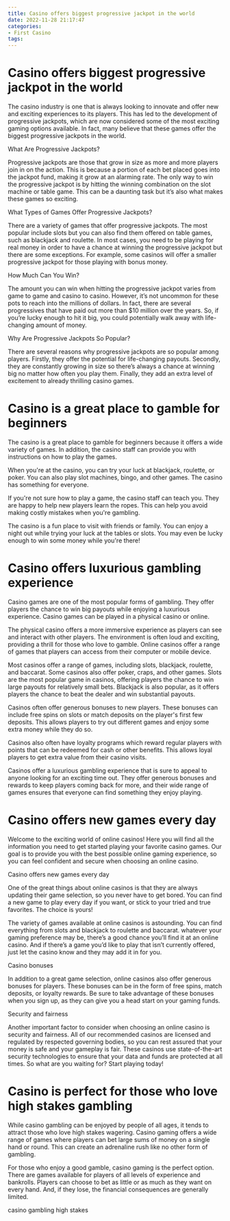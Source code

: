```yaml
---
title: Casino offers biggest progressive jackpot in the world
date: 2022-11-28 21:17:47
categories:
- First Casino
tags:
---
```



# Casino offers biggest progressive jackpot in the world

The casino industry is one that is always looking to innovate and offer new and exciting experiences to its players. This has led to the development of progressive jackpots, which are now considered some of the most exciting gaming options available. In fact, many believe that these games offer the biggest progressive jackpots in the world.

What Are Progressive Jackpots?

Progressive jackpots are those that grow in size as more and more players join in on the action. This is because a portion of each bet placed goes into the jackpot fund, making it grow at an alarming rate. The only way to win the progressive jackpot is by hitting the winning combination on the slot machine or table game. This can be a daunting task but it’s also what makes these games so exciting.

What Types of Games Offer Progressive Jackpots?

There are a variety of games that offer progressive jackpots. The most popular include slots but you can also find them offered on table games, such as blackjack and roulette. In most cases, you need to be playing for real money in order to have a chance at winning the progressive jackpot but there are some exceptions. For example, some casinos will offer a smaller progressive jackpot for those playing with bonus money.

How Much Can You Win?

The amount you can win when hitting the progressive jackpot varies from game to game and casino to casino. However, it’s not uncommon for these pots to reach into the millions of dollars. In fact, there are several progressives that have paid out more than $10 million over the years. So, if you’re lucky enough to hit it big, you could potentially walk away with life-changing amount of money.

Why Are Progressive Jackpots So Popular?

There are several reasons why progressive jackpots are so popular among players. Firstly, they offer the potential for life-changing payouts. Secondly, they are constantly growing in size so there’s always a chance at winning big no matter how often you play them. Finally, they add an extra level of excitement to already thrilling casino games.

# Casino is a great place to gamble for beginners

The casino is a great place to gamble for beginners because it offers a wide variety of games. In addition, the casino staff can provide you with instructions on how to play the games.

When you're at the casino, you can try your luck at blackjack, roulette, or poker. You can also play slot machines, bingo, and other games. The casino has something for everyone.

If you're not sure how to play a game, the casino staff can teach you. They are happy to help new players learn the ropes. This can help you avoid making costly mistakes when you're gambling.

The casino is a fun place to visit with friends or family. You can enjoy a night out while trying your luck at the tables or slots. You may even be lucky enough to win some money while you're there!

# Casino offers luxurious gambling experience

Casino games are one of the most popular forms of gambling. They offer players the chance to win big payouts while enjoying a luxurious experience. Casino games can be played in a physical casino or online.

The physical casino offers a more immersive experience as players can see and interact with other players. The environment is often loud and exciting, providing a thrill for those who love to gamble. Online casinos offer a range of games that players can access from their computer or mobile device.

Most casinos offer a range of games, including slots, blackjack, roulette, and baccarat. Some casinos also offer poker, craps, and other games. Slots are the most popular game in casinos, offering players the chance to win large payouts for relatively small bets. Blackjack is also popular, as it offers players the chance to beat the dealer and win substantial payouts.

Casinos often offer generous bonuses to new players. These bonuses can include free spins on slots or match deposits on the player's first few deposits. This allows players to try out different games and enjoy some extra money while they do so.

Casinos also often have loyalty programs which reward regular players with points that can be redeemed for cash or other benefits. This allows loyal players to get extra value from their casino visits.

Casinos offer a luxurious gambling experience that is sure to appeal to anyone looking for an exciting time out. They offer generous bonuses and rewards to keep players coming back for more, and their wide range of games ensures that everyone can find something they enjoy playing.

# Casino offers new games every day

Welcome to the exciting world of online casinos! Here you will find all the information you need to get started playing your favorite casino games. Our goal is to provide you with the best possible online gaming experience, so you can feel confident and secure when choosing an online casino.

Casino offers new games every day

One of the great things about online casinos is that they are always updating their game selection, so you never have to get bored. You can find a new game to play every day if you want, or stick to your tried and true favorites. The choice is yours!

The variety of games available at online casinos is astounding. You can find everything from slots and blackjack to roulette and baccarat. whatever your gaming preference may be, there’s a good chance you’ll find it at an online casino. And if there’s a game you’d like to play that isn’t currently offered, just let the casino know and they may add it in for you.

Casino bonuses

In addition to a great game selection, online casinos also offer generous bonuses for players. These bonuses can be in the form of free spins, match deposits, or loyalty rewards. Be sure to take advantage of these bonuses when you sign up, as they can give you a head start on your gaming funds.

Security and fairness

Another important factor to consider when choosing an online casino is security and fairness. All of our recommended casinos are licensed and regulated by respected governing bodies, so you can rest assured that your money is safe and your gameplay is fair. These casinos use state-of-the-art security technologies to ensure that your data and funds are protected at all times. So what are you waiting for? Start playing today!

#  Casino is perfect for those who love high stakes gambling

While casino gambling can be enjoyed by people of all ages, it tends to attract those who love high stakes wagering. Casino gaming offers a wide range of games where players can bet large sums of money on a single hand or round. This can create an adrenaline rush like no other form of gambling.

For those who enjoy a good gamble, casino gaming is the perfect option. There are games available for players of all levels of experience and bankrolls. Players can choose to bet as little or as much as they want on every hand. And, if they lose, the financial consequences are generally limited.

casino 
gambling 
high stakes